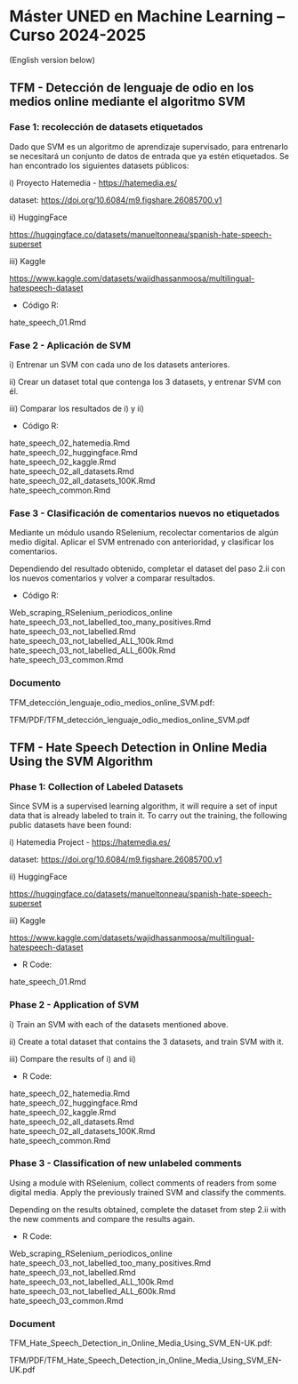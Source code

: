# Máster UNED en Machine Learning – Curso 2024-2025

(English version below)

## TFM - Detección de lenguaje de odio en los medios online mediante el algoritmo SVM

### Fase 1: recolección de datasets etiquetados

Dado que SVM es un algoritmo de aprendizaje supervisado, para entrenarlo se necesitará un
conjunto de datos de entrada que ya estén etiquetados. Se han encontrado los siguientes 
datasets públicos:

i) Proyecto Hatemedia - https://hatemedia.es/

dataset: https://doi.org/10.6084/m9.figshare.26085700.v1

ii) HuggingFace

https://huggingface.co/datasets/manueltonneau/spanish-hate-speech-superset

iii) Kaggle

https://www.kaggle.com/datasets/wajidhassanmoosa/multilingual-hatespeech-dataset


- Código R:

hate_speech_01.Rmd


### Fase 2 - Aplicación de SVM

i) Entrenar un SVM con cada uno de los datasets anteriores.

ii) Crear un dataset total que contenga los 3 datasets, y entrenar SVM con él.

iii) Comparar los resultados de i) y ii)


- Código R:

hate_speech_02_hatemedia.Rmd<br>
hate_speech_02_huggingface.Rmd<br>
hate_speech_02_kaggle.Rmd<br>
hate_speech_02_all_datasets.Rmd<br>
hate_speech_02_all_datasets_100K.Rmd<br>
hate_speech_common.Rmd<br>


### Fase 3 - Clasificación de comentarios nuevos no etiquetados

Mediante un módulo usando RSelenium, recolectar comentarios de algún medio digital.
Aplicar el SVM entrenado con anterioridad, y clasificar los comentarios.

Dependiendo del resultado obtenido, completar el dataset del paso 2.ii con los nuevos comentarios
y volver a comparar resultados.


- Código R:

Web_scraping_RSelenium_periodicos_online<br>
hate_speech_03_not_labelled_too_many_positives.Rmd<br>
hate_speech_03_not_labelled.Rmd<br>
hate_speech_03_not_labelled_ALL_100k.Rmd<br>
hate_speech_03_not_labelled_ALL_600k.Rmd<br>
hate_speech_03_common.Rmd<br>


### Documento

TFM_detección_lenguaje_odio_medios_online_SVM.pdf:

TFM/PDF/TFM_detección_lenguaje_odio_medios_online_SVM.pdf



## TFM - Hate Speech Detection in Online Media Using the SVM Algorithm

### Phase 1: Collection of Labeled Datasets

Since SVM is a supervised learning algorithm, it will require a set of input data that is already labeled to train it. 
To carry out the training, the following public datasets have been found:

i) Hatemedia Project - https://hatemedia.es/

dataset: https://doi.org/10.6084/m9.figshare.26085700.v1

ii) HuggingFace

https://huggingface.co/datasets/manueltonneau/spanish-hate-speech-superset

iii) Kaggle

https://www.kaggle.com/datasets/wajidhassanmoosa/multilingual-hatespeech-dataset


- R Code:

hate_speech_01.Rmd


### Phase 2 - Application of SVM

i) Train an SVM with each of the datasets mentioned above.

ii) Create a total dataset that contains the 3 datasets, and train SVM with it.

iii) Compare the results of i) and ii)

- R Code:

hate_speech_02_hatemedia.Rmd<br>
hate_speech_02_huggingface.Rmd<br>
hate_speech_02_kaggle.Rmd<br>
hate_speech_02_all_datasets.Rmd<br>
hate_speech_02_all_datasets_100K.Rmd<br>
hate_speech_common.Rmd<br>


### Phase 3 - Classification of new unlabeled comments

Using a module with RSelenium, collect comments of readers from some digital media. Apply the previously trained SVM and classify the comments.

Depending on the results obtained, complete the dataset from step 2.ii with the new comments and compare the results again.

- R Code:

Web_scraping_RSelenium_periodicos_online<br>
hate_speech_03_not_labelled_too_many_positives.Rmd<br>
hate_speech_03_not_labelled.Rmd<br>
hate_speech_03_not_labelled_ALL_100k.Rmd<br>
hate_speech_03_not_labelled_ALL_600k.Rmd<br>
hate_speech_03_common.Rmd<br>


### Document

TFM_Hate_Speech_Detection_in_Online_Media_Using_SVM_EN-UK.pdf:

TFM/PDF/TFM_Hate_Speech_Detection_in_Online_Media_Using_SVM_EN-UK.pdf
